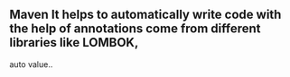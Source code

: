 ## Maven It helps to automatically write code with the help of annotations come from different libraries like LOMBOK,
   auto value..